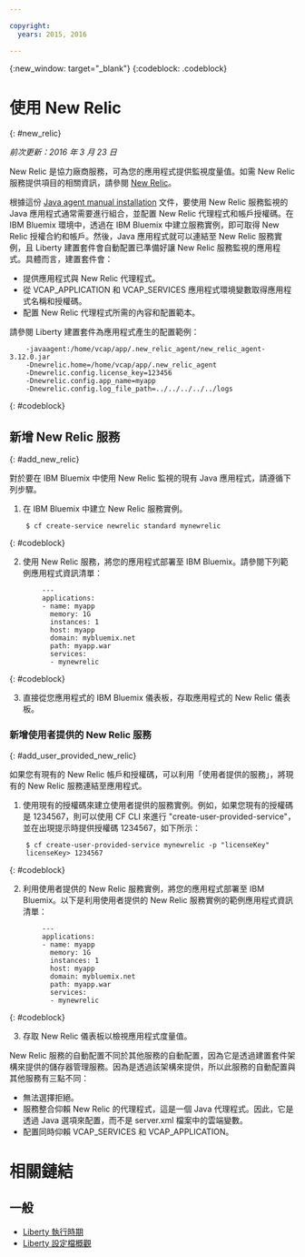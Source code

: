 ```yaml
---

copyright:
  years: 2015, 2016

---
```


{:new_window: target="_blank"}
{:codeblock: .codeblock}

# 使用 New Relic
{: #new_relic}

*前次更新：2016 年 3 月 23 日*

New Relic 是協力廠商服務，可為您的應用程式提供監視度量值。如需 New Relic 服務提供項目的相關資訊，請參閱 [New Relic](http://newrelic.com/java)。

根據這份 [Java agent manual installation](https://docs.newrelic.com/docs/agents/java-agent/installation/java-agent-manual-installation) 文件，要使用 New Relic 服務監視的 Java 應用程式通常需要進行組合，並配置 New Relic 代理程式和帳戶授權碼。在 IBM Bluemix 環境中，透過在 IBM Bluemix 中建立服務實例，即可取得 New Relic 授權合約和帳戶。然後，Java 應用程式就可以連結至 New Relic 服務實例，且 Liberty 建置套件會自動配置已準備好讓 New Relic 服務監視的應用程式。具體而言，建置套件會：

* 提供應用程式與 New Relic 代理程式。
* 從 VCAP_APPLICATION 和 VCAP_SERVICES 應用程式環境變數取得應用程式名稱和授權碼。
* 配置 New Relic 代理程式所需的內容和配置範本。

請參閱 Liberty 建置套件為應用程式產生的配置範例：

```
    -javaagent:/home/vcap/app/.new_relic_agent/new_relic_agent-3.12.0.jar
    -Dnewrelic.home=/home/vcap/app/.new_relic_agent
    -Dnewrelic.config.license_key=123456
    -Dnewrelic.config.app_name=myapp
    -Dnewrelic.config.log_file_path=../../../../../logs
```
{: #codeblock}

## 新增 New Relic 服務
{: #add_new_relic}

對於要在 IBM Bluemix 中使用 New Relic 監視的現有 Java 應用程式，請遵循下列步驟。
1. 在 IBM Bluemix 中建立 New Relic 服務實例。
```
    $ cf create-service newrelic standard mynewrelic
```
{: #codeblock}

2. 使用 New Relic 服務，將您的應用程式部署至 IBM Bluemix。請參閱下列範例應用程式資訊清單：
```
        ---
        applications:
        - name: myapp
          memory: 1G
          instances: 1
          host: myapp
          domain: mybluemix.net
          path: myapp.war
          services:
          - mynewrelic
```
{: #codeblock}

3. 直接從您應用程式的 IBM Bluemix 儀表板，存取應用程式的 New Relic 儀表板。

### 新增使用者提供的 New Relic 服務
{: #add_user_provided_new_relic}

如果您有現有的 New Relic 帳戶和授權碼，可以利用「使用者提供的服務」，將現有的 New Relic 服務連結至應用程式。

1. 使用現有的授權碼來建立使用者提供的服務實例。例如，如果您現有的授權碼是 1234567，則可以使用 CF CLI 來進行 "create-user-provided-service"，並在出現提示時提供授權碼 1234567，如下所示：
```
    $ cf create-user-provided-service mynewrelic -p "licenseKey"
    licenseKey> 1234567
```
{: #codeblock}

2. 利用使用者提供的 New Relic 服務實例，將您的應用程式部署至 IBM Bluemix。以下是利用使用者提供的 New Relic 服務實例的範例應用程式資訊清單：
```
        ---
        applications:
        - name: myapp
          memory: 1G
          instances: 1
          host: myapp
          domain: mybluemix.net
          path: myapp.war
          services:
          - mynewrelic
```
{: #codeblock}

3. 存取 New Relic 儀表板以檢視應用程式度量值。

New Relic 服務的自動配置不同於其他服務的自動配置，因為它是透過建置套件架構來提供的儲存器管理服務。因為是透過該架構來提供，所以此服務的自動配置與其他服務有三點不同：
* 無法選擇拒絕。
* 服務整合仰賴 New Relic 的代理程式，這是一個 Java 代理程式。因此，它是透過 Java 選項來配置，而不是 server.xml 檔案中的雲端變數。
* 配置同時仰賴 VCAP_SERVICES 和 VCAP_APPLICATION。

# 相關鏈結
## 一般
* [Liberty 執行時期](index.html)
* [Liberty 設定檔概觀](http://www-01.ibm.com/support/knowledgecenter/SSAW57_8.5.5/com.ibm.websphere.wlp.nd.doc/ae/cwlp_about.html)
